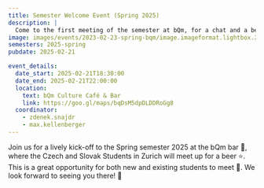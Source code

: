 ```yaml
---
title: Semester Welcome Event (Spring 2025)
description: |
  Come to the first meeting of the semester at bQm, for a chat and a beer 🥳
image: images/events/2023-02-23-spring-bqm/image.imageformat.lightbox.25242075.jpg
semesters: 2025-spring
pubdate: 2025-02-21

event_details:
  date_start: 2025-02-21T18:30:00
  date_end: 2025-02-21T22:00:00
  location:
    text: bQm Culture Café & Bar
    link: https://goo.gl/maps/bqDsM5dpDLDDRoGg8
  coordinator:
    - zdenek.snajdr
    - max.kellenberger
---
```


Join us for a lively kick-off to the Spring semester 2025 at the bQm bar 🍻, where the Czech and Slovak Students in Zurich will meet up for a beer ⭐. This is a great opportunity for both new and existing students to meet 🤝. We look forward to seeing you there! 🎉
